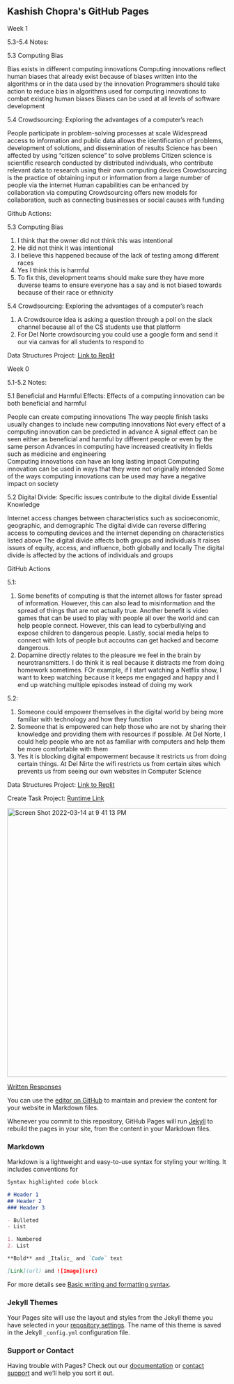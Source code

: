 ## Kashish Chopra's GitHub Pages

Week 1

5.3-5.4 Notes:

5.3 Computing Bias

Bias exists in different computing innovations
Computing innovations reflect human biases that already exist because of biases written into the algorithms or in the data used by the innovation
Programmers should take action to reduce bias in algorithms used for computing innovations to combat existing human biases
Biases can be used at all levels of software development

5.4 Crowdsourcing: Exploring the advantages of a computer’s reach

People participate in problem-solving processes at scale
Widespread access to information and public data allows the identification of problems, development of solutions, and dissemination of results
Science has been affected by using “citizen science” to solve problems
Citizen science is scientific research conducted by distributed individuals, who contribute relevant data to research using their own computing devices
Crowdsourcing is the practice of obtaining input or information from a large number of people via the internet
Human capabilities can be enhanced by collaboration via computing
Crowdsourcing offers new models for collaboration, such as connecting businesses or social causes with funding

Github Actions:

5.3 Computing Bias
1) I think that the owner did not think this was intentional
2) He did not think it was intentional
3) I believe this happened because of the lack of testing among different races 
4) Yes I think this is harmful
5) To fix this, development teams should make sure they have more duverse teams to ensure everyone has a say and is not biased towards because of their race or ethnicity

5.4 Crowdsourcing: Exploring the advantages of a computer’s reach
1) A Crowdsource idea is asking a question through a poll on the slack channel because all of the CS students use that platform
2) For Del Norte crowdsourcing you could use a google form and send it our via canvas for all students to respond to 

Data Structures Project:
[Link to Replit](https://replit.com/@KashishChopra2/Fibonacci#main.py)







Week 0 

5.1-5.2 Notes:

5.1 Beneficial and Harmful Effects: Effects of a computing innovation can be both beneficial and harmful

People can create computing innovations
The way people finish tasks usually changes to include new computing innovations
Not every effect of a computing innovation can be predicted in advance
A signal effect can be seen either as beneficial and harmful by different people or even by the same person
Advances in computing have increased creativity in fields such as medicine and engineering  
Computing innovations can have an long lasting impact 
Computing innovation can be used in ways that they were not originally intended 
Some of the ways computing innovations can be used may have a negative impact on society


5.2 Digital Divide: Specific issues contribute to the digital divide Essential Knowledge

Internet access changes between characteristics such as socioeconomic, geographic, and demographic 
The digital divide can reverse differing access to computing devices and the internet depending on characteristics listed above
The digital divide affects both groups and individuals
It raises issues of equity, access, and influence, both globally and locally
The digital divide is affected by the actions of individuals and groups

GitHub Actions

5.1:
1) Some benefits of computing is that the internet allows for faster spread of information. However, this can also lead to misinformation and the spread of things that are not actually true. Another benefit is video games that can be used to play with people all over the world and can help people connect. However, this can lead to cyberbullying and expose children to dangerous people. Lastly, social media helps to connect with lots of people but accoutns can get hacked and become dangerous. 
2) Dopamine directly relates to the pleasure we feel in the brain by neurotransmitters. I do think it is real because it distracts me from doing homework sometimes. FOr example, if I start watching a Netflix show, I want to keep watching because it keeps me engaged and happy and I end up watching multiple episodes instead of doing my work

5.2:
1) Someone could empower themselves in the digital world by being more familiar with technology and how they function
2) Someone that is empowered can help those who are not by sharing their knowledge and providing them with resources if possible. At Del Norte, I could help people who are not as familiar with computers and help them be more comfortable with them
3) Yes it is blocking digital empowerment because it restricts us from doing certain things. At Del Nirte the wifi restricts us from certain sites which prevents us from seeing our own websites in Computer Science

Data Structures Project:
[Link to Replit](https://replit.com/@KashishChopra2/Week-0#animation.py)

Create Task Project:
[Runtime Link](http://54.153.91.79/ricknmorty/)

<img width="616" alt="Screen Shot 2022-03-14 at 9 41 13 PM" src="https://user-images.githubusercontent.com/89224082/158307802-55f1f2bb-5c5c-46a8-be43-7bd7ee7bdcf6.png">

[Written Responses](https://docs.google.com/document/d/13lMFs-jOwhEutvVQoaM4N0CthP0J4J3o2h7hpNbUnMc/edit?usp=sharing)




















You can use the [editor on GitHub](https://github.com/kashishchopraa/Individual-Algorithmic-Project/edit/gh-pages/index.md) to maintain and preview the content for your website in Markdown files.

Whenever you commit to this repository, GitHub Pages will run [Jekyll](https://jekyllrb.com/) to rebuild the pages in your site, from the content in your Markdown files.

### Markdown

Markdown is a lightweight and easy-to-use syntax for styling your writing. It includes conventions for

```markdown
Syntax highlighted code block

# Header 1
## Header 2
### Header 3

- Bulleted
- List

1. Numbered
2. List

**Bold** and _Italic_ and `Code` text

[Link](url) and ![Image](src)
```

For more details see [Basic writing and formatting syntax](https://docs.github.com/en/github/writing-on-github/getting-started-with-writing-and-formatting-on-github/basic-writing-and-formatting-syntax).

### Jekyll Themes

Your Pages site will use the layout and styles from the Jekyll theme you have selected in your [repository settings](https://github.com/kashishchopraa/Individual-Algorithmic-Project/settings/pages). The name of this theme is saved in the Jekyll `_config.yml` configuration file.

### Support or Contact

Having trouble with Pages? Check out our [documentation](https://docs.github.com/categories/github-pages-basics/) or [contact support](https://support.github.com/contact) and we’ll help you sort it out.

